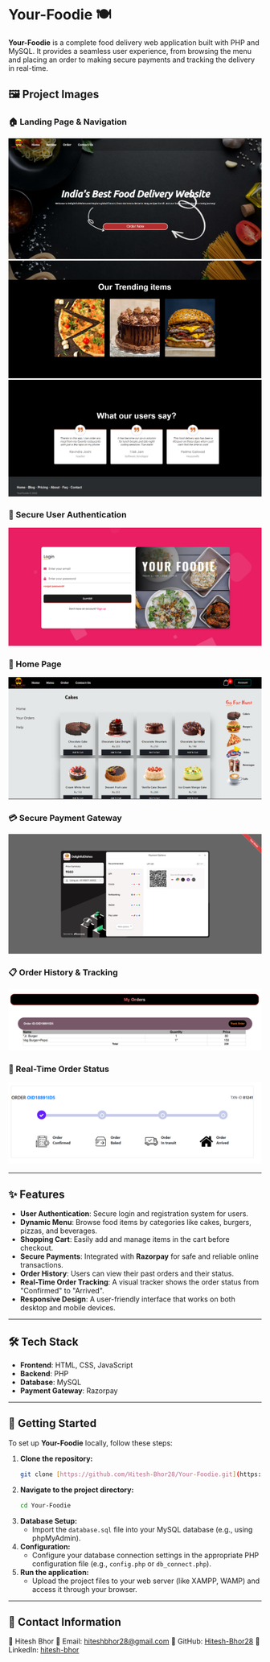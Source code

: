 # Your-Foodie 🍽️
**Your-Foodie** is a complete food delivery web application built with PHP and MySQL. It provides a seamless user experience, from browsing the menu and placing an order to making secure payments and tracking the delivery in real-time.

## 🖼️ Project Images
### 🏠 Landing Page & Navigation
![Home Page](./assets/1.png)
![](/assets/2.png)
![](/assets/3.png)

### 🔑 Secure User Authentication
![Login Page](./assets/4.png)

### 🔑 Home Page
![Home Page](./assets/5.png) 

### 💳 Secure Payment Gateway
![Payment Gateway](./assets/6.png)

### 📋 Order History & Tracking
![Order History](./assets/8.png)

### 🚚 Real-Time Order Status
![Order Tracking](./assets/7.png)

---
## ✨ Features

* **User Authentication**: Secure login and registration system for users.
* **Dynamic Menu**: Browse food items by categories like cakes, burgers, pizzas, and beverages.
* **Shopping Cart**: Easily add and manage items in the cart before checkout.
* **Secure Payments**: Integrated with **Razorpay** for safe and reliable online transactions.
* **Order History**: Users can view their past orders and their status.
* **Real-Time Order Tracking**: A visual tracker shows the order status from "Confirmed" to "Arrived".
* **Responsive Design**: A user-friendly interface that works on both desktop and mobile devices.
---
## 🛠️ Tech Stack

* **Frontend**: HTML, CSS, JavaScript
* **Backend**: PHP
* **Database**: MySQL
* **Payment Gateway**: Razorpay

---

## 🚀 Getting Started

To set up **Your-Foodie** locally, follow these steps:

1.  **Clone the repository:**
    ```bash
    git clone [https://github.com/Hitesh-Bhor28/Your-Foodie.git](https://github.com/Hitesh-Bhor28/Your-Foodie.git)
    ```
2.  **Navigate to the project directory:**
    ```bash
    cd Your-Foodie
    ```
3.  **Database Setup:**
    * Import the `database.sql` file into your MySQL database (e.g., using phpMyAdmin).
4.  **Configuration:**
    * Configure your database connection settings in the appropriate PHP configuration file (e.g., `config.php` or `db_connect.php`).
5.  **Run the application:**
    * Upload the project files to your web server (like XAMPP, WAMP) and access it through your browser.

---

## 📧 Contact Information

💼 Hitesh Bhor
📩 Email: [hiteshbhor28@gmail.com](mailto:hiteshbhor28@gmail.com)
🔗 GitHub: [Hitesh-Bhor28](https://github.com/Hitesh-Bhor28)
🚀 LinkedIn: [hitesh-bhor](https://www.linkedin.com/in/hitesh-bhor/)
